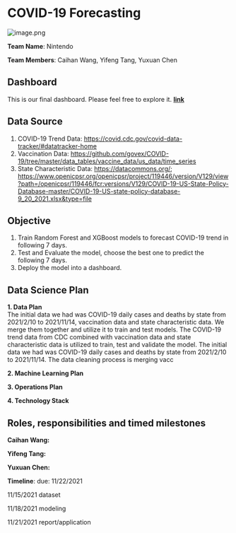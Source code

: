# COVID-19 Forecasting

![image.png](https://i.loli.net/2021/11/16/i2OmKlFyEXrpIsW.png)

**Team Name**: Nintendo

**Team Members**: Caihan Wang, Yifeng Tang, Yuxuan Chen  

## Dashboard
This is our final dashboard. Please feel free to explore it. **[link](https://covid19-project-823.herokuapp.com/)**  

## Data Source  
1. COVID-19 Trend Data: https://covid.cdc.gov/covid-data-tracker/#datatracker-home
2. Vaccination Data: https://github.com/govex/COVID-19/tree/master/data_tables/vaccine_data/us_data/time_series
3. State Characteristic Data: https://datacommons.org/; https://www.openicpsr.org/openicpsr/project/119446/version/V129/view?path=/openicpsr/119446/fcr:versions/V129/COVID-19-US-State-Policy-Database-master/COVID-19-US-state-policy-database-9_20_2021.xlsx&type=file  

## Objective
1. Train Random Forest and XGBoost models to forecast COVID-19 trend in following 7 days.
2. Test and Evaluate the model, choose the best one to predict the following 7 days.  
3. Deploy the model into a dashboard.

## Data Science Plan
**1. Data Plan**  
The initial data we had was COVID-19 daily cases and deaths by state from 2021/2/10 to 2021/11/14, vaccination data and state characteristic data. We merge them together and utilize it to train and test models. 
The COVID-19 trend data from CDC combined with vaccination data and state characteristic data is utilized to train, test and validate the model. The initial data we had was COVID-19 daily cases and deaths by state from 2021/2/10 to 2021/11/14. The data cleaning process is merging vacc


**2. Machine Learning Plan**  

**3. Operations Plan**  

**4. Technology Stack**  


## Roles, responsibilities and timed milestones
**Caihan Wang:**  

**Yifeng Tang:**  

**Yuxuan Chen:**  

**Timeline**: 
due: 11/22/2021

11/15/2021 dataset

11/18/2021 modeling

11/21/2021 report/application


